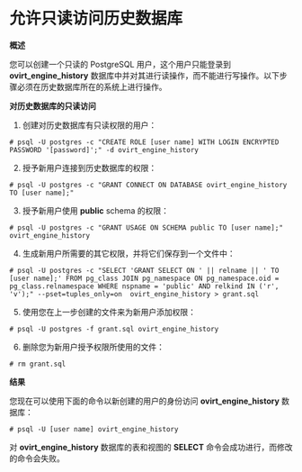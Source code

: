 # 允许只读访问历史数据库

**概述**

您可以创建一个只读的 PostgreSQL 用户，这个用户只能登录到 **ovirt_engine_history** 数据库中并对其进行读操作，而不能进行写操作。以下步骤必须在历史数据库所在的系统上进行操作。

**对历史数据库的只读访问**
1. 创建对历史数据库有只读权限的用户：

```
# psql -U postgres -c "CREATE ROLE [user name] WITH LOGIN ENCRYPTED PASSWORD '[password]';" -d ovirt_engine_history
```
2. 授予新用户连接到历史数据库的权限：

```
# psql -U postgres -c "GRANT CONNECT ON DATABASE ovirt_engine_history TO [user name];"
```
3. 授予新用户使用 **public** schema 的权限：

```
# psql -U postgres -c "GRANT USAGE ON SCHEMA public TO [user name];" ovirt_engine_history
```
4. 生成新用户所需要的其它权限，并将它们保存到一个文件中：

```
# psql -U postgres -c "SELECT 'GRANT SELECT ON ' || relname || ' TO [user name];' FROM pg_class JOIN pg_namespace ON pg_namespace.oid = pg_class.relnamespace WHERE nspname = 'public' AND relkind IN ('r', 'v');" --pset=tuples_only=on  ovirt_engine_history > grant.sql
```
5. 使用您在上一步创建的文件来为新用户添加权限：

```
# psql -U postgres -f grant.sql ovirt_engine_history
```
6. 删除您为新用户授予权限所使用的文件：

```
# rm grant.sql
```

**结果**

您现在可以使用下面的命令以新创建的用户的身份访问 **ovirt_engine_history** 数据库：

```# psql -U [user name] ovirt_engine_history```

对 **ovirt_engine_history** 数据库的表和视图的 **SELECT** 命令会成功进行，而修改的命令会失败。
